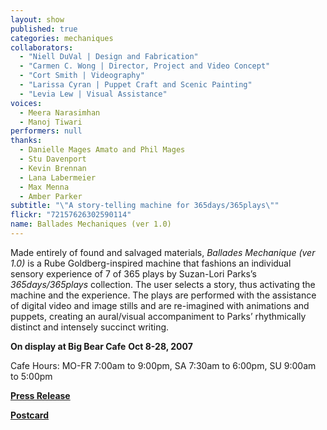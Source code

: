 ```yaml
---
layout: show
published: true
categories: mechaniques
collaborators: 
  - "Niell DuVal | Design and Fabrication"
  - "Carmen C. Wong | Director, Project and Video Concept"
  - "Cort Smith | Videography"
  - "Larissa Cyran | Puppet Craft and Scenic Painting"
  - "Levia Lew | Visual Assistance"
voices: 
  - Meera Narasimhan
  - Manoj Tiwari
performers: null
thanks: 
  - Danielle Mages Amato and Phil Mages
  - Stu Davenport
  - Kevin Brennan
  - Lana Labermeier
  - Max Menna
  - Amber Parker
subtitle: "\"A story-telling machine for 365days/365plays\""
flickr: "72157626302590114"
name: Ballades Mechaniques (ver 1.0)
---
```


Made entirely of found and salvaged materials, _Ballades Mechanique (ver 1.0)_ is a Rube Goldberg-inspired machine that fashions an individual sensory experience of 7 of 365 plays by Suzan-Lori Parks’s _365days/365plays_ collection. The user selects a story, thus activating the machine and the experience. The plays are performed with the assistance of digital video and image stills and are re-imagined with animations and puppets, creating an aural/visual accompaniment to Parks’ rhythmically distinct and intensely succinct writing.

**On display at Big Bear Cafe** 
**Oct 8-28, 2007**

Cafe Hours: 
MO-FR 7:00am to 9:00pm, 
SA 7:30am to 6:00pm, 
SU 9:00am to 5:00pm

**[Press Release](https://www.dropbox.com/s/5znl6dfbt8a5eih/BM1-PressRelease.pdf)**

**[Postcard](https://www.dropbox.com/s/217okvefjbos8b6/BM1-postcard.pdf)**